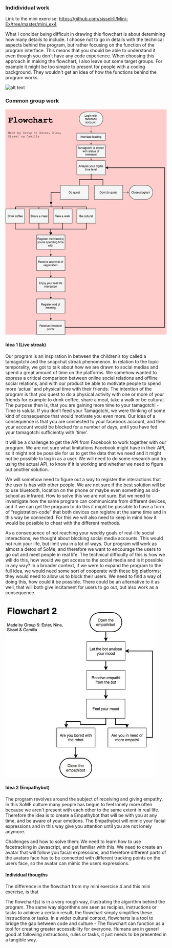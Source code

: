 ### Indidividual work 
Link to the mini exercise: https://github.com/sisselrll/Mini-Ex/tree/master/mini_ex4 

What I concider being difficult in drawing this flowchart is about detemining how many details to include. I choose not to go in details with the technical aspects behind the program, but rather focusing on the function of the program interface. This means that you should be able to understand it even though you don't have any code experience. When choosing this approach in making the flowchart, I also leave out some target groups. For example it might be too simple to present for people with a coding background. They wouldn't get an idea of how the functions behind the program works. 

![alt text](mini_.png)

### Common group work 

![alt text](livestreak.jpg)

#### Idea 1 (Live streak)

Our program is an inspiration in between the children’s toy called a tamagotchi and  the snapchat streak phenomenon. 
In relation to the topic temporality, we got to talk about how we are drawn to social medias and spend a great amount of time on the platforms. We somehow wanted to express a critical comparison  between online social relations and offline social relations, and  with our product be able to motivate people to spend more ‘actual’ and  physical time with their friends. The intention of the program is that you quest to do a physical activity with one or more of your friends for example to drink coffee, share a meal, take a walk or be cultural. The purpose then is, that you are gaining more time to your tamagotchi - Time is valuta. If you don’t feed your Tamagotchi, we were thinking of some kind of consequence that would motivate you even more. Our idea of a consequence is that you are connected to your facebook account, and then your account would be blocked for a number of days, until you have fed your tamagotchi sufficiently with ‘time’. 

It will be a challenge to get the API from Facebook to work together with our program. We are not sure what limitations Facebook might have in their API, so it might not be possible for us to get the data that we need and it might not be possible to log in as a user. We will need to do some research and try using the actual API, to know if it is working and whether we need to figure out another solution. 

We will somehow need to figure out a way to register the interactions that the user is has with other people. We are not sure if the best solution will be to use bluetooth, location on the phone or maybe even something as old-school as infrared. How to solve this we are not sure. But we need to investigate how the same program can communicate from different devices, and if we can get the program to do this it might be possible to have a form of “registration-code” that both devices can registre at the same time and in this way be connected. For this we will also need to keep in mind how it would be possible to cheat with the different methods.
 
As a consequence of not reaching your weekly goals of real-life social interactions, we thought about blocking social media accounts. This would not ruin your life, but limit you in a lot of ways. Our program will work as almost a detox of SoMe, and therefore we want to encourage the users to go out and meet people in real life. The technical difficulty of this is how we will do this, how would we get access to the social media and is it possible in any way? In a broader context, if we were to expand the program to the full idea, we would need some sort of cooperate with these big platforms; they would need to allow us to block their users. We need to find a way of doing this, how could it be possible. There could be an alternative to it as well, that will both give incitament for users to go out, but also work as a consequence.


![alt text](empathibot.jpg)

#### Idea 2 (Empathybot)

The program revolves around the subject of receiving and giving empathy. In this SoME culture many people has begun to feel lonely more often because we aren't present with each other to the same extent in real life. Therefore the idea is to create a Empathybot that will be with you at any time, and be aware of your emotions. The Empathybot will mimic your facial expressions and in this way give you attention until you are not lonely anymore. 

Challenges and how to solve them: 
We need to learn how to use facetracking in Javascript, and get familiar with this. We need to create an avatar that will follow you facial expressions, and therefore different parts of the avatars face has to be connected with different tracking points on the users face, so the avatar can mimic the users expressions. 


#### Individual thougths

The difference in the flowchart from my mini exercise 4 and this mini exercise, is that 

The flowchart(s) is in a very rough way, illustrating the algorithm behind the program. The same way algorithms are seen as recipies, instructions or tasks to achieve a certain result, the flowchart simply simplifies these instructions or tasks. In a wider cultural context, flowcharts is a tool to bridge the gap between code and culture - The flowchart can function as a tool for creating greater accessibility for everyone. Humans are in generl good at following instructions, rules or tasks, it just needs to be presented in a tangible way. 

